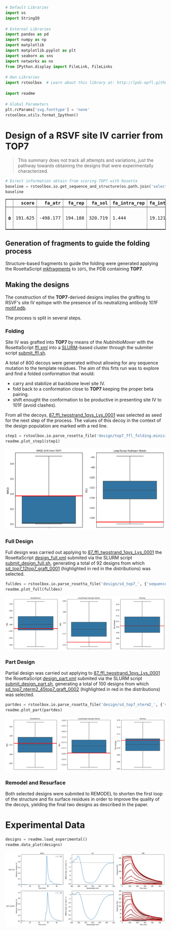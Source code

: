 

```python
# Default Libraries
import os
import StringIO

# External Libraries
import pandas as pd
import numpy as np
import matplotlib
import matplotlib.pyplot as plt
import seaborn as sns
import networkx as nx
from IPython.display import FileLink, FileLinks

# Own Libraries
import rstoolbox  # Learn about this library at: http://lpdi-epfl.github.io/RosettaSilentToolbox

import readme

# Global Parameters
plt.rcParams['svg.fonttype'] = 'none'
rstoolbox.utils.format_Ipython()
```




<style>
table.dataframe {
    font-family: monospace;
}
</style>



# Design of a RSVF site IV carrier from TOP7

> This summary does not track all attempts and variations, just the pathway towards obtaining the designs that were experimentally characterized.


```python
# Direct information obtain from scoring TOP7 with Rosetta
baseline = rstoolbox.io.get_sequence_and_structure(os.path.join('selection', 'baseline', '1qys.pdb'))
baseline
```




<div>
<style scoped>
    .dataframe tbody tr th:only-of-type {
        vertical-align: middle;
    }

    .dataframe tbody tr th {
        vertical-align: top;
    }

    .dataframe thead th {
        text-align: right;
    }
</style>
<table border="1" class="dataframe">
  <thead>
    <tr style="text-align: right;">
      <th></th>
      <th>score</th>
      <th>fa_atr</th>
      <th>fa_rep</th>
      <th>fa_sol</th>
      <th>fa_intra_rep</th>
      <th>fa_intra_sol_xover4</th>
      <th>lk_ball_wtd</th>
      <th>fa_elec</th>
      <th>pro_close</th>
      <th>hbond_sr_bb</th>
      <th>hbond_lr_bb</th>
      <th>hbond_bb_sc</th>
      <th>hbond_sc</th>
      <th>dslf_fa13</th>
      <th>omega</th>
      <th>fa_dun</th>
      <th>p_aa_pp</th>
      <th>yhh_planarity</th>
      <th>ref</th>
      <th>rama_prepro</th>
      <th>time</th>
      <th>description</th>
      <th>sequence_A</th>
      <th>structure_A</th>
      <th>phi_A</th>
      <th>psi_A</th>
    </tr>
  </thead>
  <tbody>
    <tr>
      <th>0</th>
      <td>191.625</td>
      <td>-498.177</td>
      <td>194.188</td>
      <td>320.719</td>
      <td>1.444</td>
      <td>19.121</td>
      <td>-7.686</td>
      <td>-112.63</td>
      <td>0.0</td>
      <td>-29.587</td>
      <td>-31.008</td>
      <td>-2.424</td>
      <td>-4.577</td>
      <td>0.0</td>
      <td>0.935</td>
      <td>296.765</td>
      <td>-8.478</td>
      <td>0.0</td>
      <td>22.146</td>
      <td>30.876</td>
      <td>2.0</td>
      <td>1qys_0001</td>
      <td>DIQVQVNIDDNGKNFDYTYTVTTESELQKVLNELKDYIKKQGAKRVRISITARTKKEAEKFAAILIKVFAELGYNDINVTFDGDTVTVEGQL</td>
      <td>LEEEEEEEELLLLEEEEEEEELLLLHHHHHHHHHHHHHHHHLLLEEEEEEELLLHHHHHHHHHHHHHHHHHLLLLEEEEEEELLEEEEEEEL</td>
      <td>[0.0, -91.4576, -100.939, ...]</td>
      <td>[-165.465, 111.061, 116.221, ...]</td>
    </tr>
  </tbody>
</table>
</div>



## Generation of fragments to guide the folding process

Structure-based fragments to guide the folding were generated applying the RosettaScript [mkfragments](design/mkfragments.xml) to `1QYS`, the PDB containing **TOP7**.

## Making the designs

The construction of the **TOP7**-derived designs implies the grafting to RSVF's site IV epitope with the presence of its neutralizing antibody 101F [motif.pdb](design/motif.pdb).

The process is split in several steps.

### Folding

Site IV was grafted into **TOP7** by means of the _NubInitioMover_ with the RosettaScript [ffl.xml](design/ffl.xml) into a [SLURM](https://slurm.schedmd.com/)-based cluster through the submiter script [submit_ffl.sh](design/submit_ffl.sh).

A total of 800 decoys were generated without allowing for any sequence mutation to the template residues. The aim of this firts run was to explore and find a folded conformation that would:

* carry and stabilize at backbone level site IV.
* fold back to a conformation close to **TOP7** keeping the proper beta pairing.
* shift enought the conformation to be productive in presenting site IV to 101F (avoid clashes).

From all the decoys, [87_ffl_twostrand_1qys_Lys_0001](design/87_ffl_twostrand_1qys_Lys_0001.pdb) was selected as seed for the next step of the process. The values of this decoy in the context of the design population are marked with a red line.


```python
step1 = rstoolbox.io.parse_rosetta_file('design/top7_ffl_folding.minisilent.gz')
readme.plot_step1(step1)
```


![png](README_files/README_4_0.png)


### Full Design

Full design was carried out applying to [87_ffl_twostrand_1qys_Lys_0001](design/87_ffl_twostrand_1qys_Lys_0001.pdb) the RosettaScript [design_full.xml](design/design_full.xml) submited via the SLURM script [submit_design_full.sh](design/submit_design_full.sh), generating a total of 92 designs from which [sd_top7_12top7_graft_0001](design/sd_top7_12top7_graft_0001.pdb) (highlighted in red in the distributions) was selected.


```python
fulldes = rstoolbox.io.parse_rosetta_file('design/sd_top7_', {'sequence': 'P'})
readme.plot_full(fulldes)
```


![png](README_files/README_6_0.png)


### Part Design

Partial design was carried out applying to [87_ffl_twostrand_1qys_Lys_0001](design/87_ffl_twostrand_1qys_Lys_0001.pdb) the RosettaScript [design_part.xml](design/design_part.xml) submited via the SLURM script [submit_design_part.sh](design/submit_design_part.sh), generating a total of 100 designs from which [sd_top7_nterm2_45top7_graft_0002](design/sd_top7_nterm2_45top7_graft_0002.pdb) (highlighted in red in the distributions) was selected.


```python
partdes = rstoolbox.io.parse_rosetta_file('design/sd_top7_nterm2_', {'sequence': 'P'})
readme.plot_part(partdes)
```


![png](README_files/README_8_0.png)


### Remodel and Resurface

Both selected designs were submited to REMODEL to shorten the first loop of the structure and fix surface residues in order to improve the quality of the decoys, yielding the final two designs as described in the paper.

# Experimental Data


```python
designs = readme.load_experimental()
readme.data_plot(designs)

```


![png](README_files/README_10_0.png)

